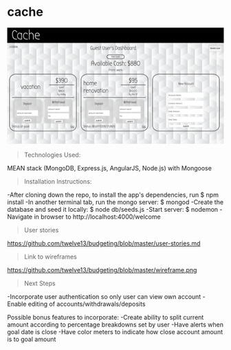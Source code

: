 # cache

![Alt text](/screenshot.png?raw=true "Screenshot")


>Technologies Used:

MEAN stack (MongoDB, Express.js, AngularJS, Node.js) with Mongoose


>Installation Instructions:

-After cloning down the repo, to install the app's dependencies, run $ npm install
-In another terminal tab, run the mongo server: $ mongod
-Create the database and seed it locally: $ node db/seeds.js
-Start server: $ nodemon
-Navigate in browser to http://localhost:4000/welcome

>User stories

https://github.com/twelve13/budgeting/blob/master/user-stories.md

>Link to wireframes

https://github.com/twelve13/budgeting/blob/master/wireframe.png

>Next Steps

-Incorporate user authentication so only user can view own account
-Enable editing of accounts/withdrawals/deposits

Possible bonus features to incorporate:
-Create ability to split current amount according to percentage breakdowns set by user
-Have alerts when goal date is close
-Have color meters to indicate how close account amount is to goal amount